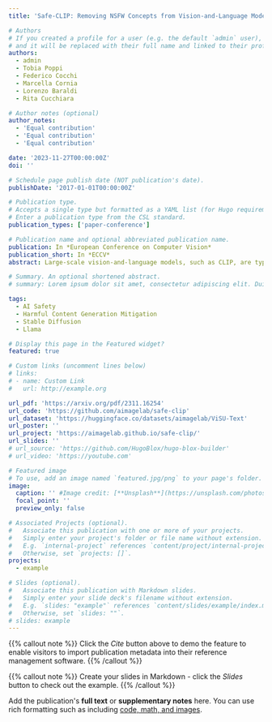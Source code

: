 ```yaml
---
title: 'Safe-CLIP: Removing NSFW Concepts from Vision-and-Language Models'

# Authors
# If you created a profile for a user (e.g. the default `admin` user), write the username (folder name) here
# and it will be replaced with their full name and linked to their profile.
authors:
  - admin
  - Tobia Poppi
  - Federico Cocchi
  - Marcella Cornia
  - Lorenzo Baraldi
  - Rita Cucchiara

# Author notes (optional)
author_notes:
  - 'Equal contribution'
  - 'Equal contribution'
  - 'Equal contribution'

date: '2023-11-27T00:00:00Z'
doi: ''

# Schedule page publish date (NOT publication's date).
publishDate: '2017-01-01T00:00:00Z'

# Publication type.
# Accepts a single type but formatted as a YAML list (for Hugo requirements).
# Enter a publication type from the CSL standard.
publication_types: ['paper-conference']

# Publication name and optional abbreviated publication name.
publication: In *European Conference on Computer Vision*
publication_short: In *ECCV*
abstract: Large-scale vision-and-language models, such as CLIP, are typically trained on web-scale data, which can introduce inappropriate content and lead to the development of unsafe and biased behavior. This, in turn, hampers their applicability in sensitive and trustworthy contexts and could raise significant concerns in their adoption. Our research introduces a novel approach to enhancing the safety of vision-and-language models by diminishing their sensitivity to NSFW (not safe for work) inputs. In particular, our methodology seeks to sever "toxic" linguistic and visual concepts, unlearning the linkage between unsafe linguistic or visual items and unsafe regions of the embedding space. We show how this can be done by fine-tuning a CLIP model on synthetic data obtained from a large language model trained to convert between safe and unsafe sentences, and a text-to-image generator. We conduct extensive experiments on the resulting embedding space for cross-modal retrieval, text-to-image, and image-to-text generation, where we show that our model can be remarkably employed with pre-trained generative models. Our source code and trained models are available at: this https URL.

# Summary. An optional shortened abstract.
# summary: Lorem ipsum dolor sit amet, consectetur adipiscing elit. Duis posuere tellus ac convallis placerat. Proin tincidunt magna sed ex sollicitudin condimentum.

tags:
  - AI Safety
  - Harmful Content Generation Mitigation
  - Stable Diffusion
  - Llama

# Display this page in the Featured widget?
featured: true

# Custom links (uncomment lines below)
# links:
# - name: Custom Link
#   url: http://example.org

url_pdf: 'https://arxiv.org/pdf/2311.16254'
url_code: 'https://github.com/aimagelab/safe-clip'
url_dataset: 'https://huggingface.co/datasets/aimagelab/ViSU-Text'
url_poster: ''
url_project: 'https://aimagelab.github.io/safe-clip/'
url_slides: ''
# url_source: 'https://github.com/HugoBlox/hugo-blox-builder'
# url_video: 'https://youtube.com'

# Featured image
# To use, add an image named `featured.jpg/png` to your page's folder.
image:
  caption: '' #Image credit: [**Unsplash**](https://unsplash.com/photos/pLCdAaMFLTE)'
  focal_point: ''
  preview_only: false

# Associated Projects (optional).
#   Associate this publication with one or more of your projects.
#   Simply enter your project's folder or file name without extension.
#   E.g. `internal-project` references `content/project/internal-project/index.md`.
#   Otherwise, set `projects: []`.
projects:
  - example

# Slides (optional).
#   Associate this publication with Markdown slides.
#   Simply enter your slide deck's filename without extension.
#   E.g. `slides: "example"` references `content/slides/example/index.md`.
#   Otherwise, set `slides: ""`.
# slides: example
---
```


{{% callout note %}}
Click the _Cite_ button above to demo the feature to enable visitors to import publication metadata into their reference management software.
{{% /callout %}}

{{% callout note %}}
Create your slides in Markdown - click the _Slides_ button to check out the example.
{{% /callout %}}

Add the publication's **full text** or **supplementary notes** here. You can use rich formatting such as including [code, math, and images](https://docs.hugoblox.com/content/writing-markdown-latex/).
